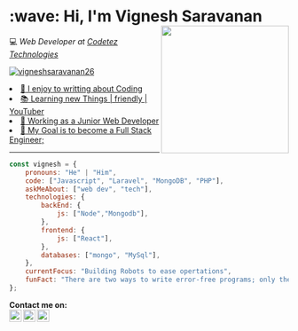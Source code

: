 
<h1>
 :wave: Hi,
  I'm  Vignesh Saravanan
  <img align='right' src="https://media.giphy.com/media/i1JHRZSXO9LZZDHqii/giphy.gif" width="230">
</h1>
   <p>
   <g-emoji class="g-emoji" alias="computer" fallback-src="https://github.githubassets.com/images/icons/emoji/unicode/1f4bb.png">💻</g-emoji>
   <em>Web Developer at <a href="https://www.codetez.com/">Codetez Technologies</em>
</p>
  
<p align="left">
  <img
    src="https://komarev.com/ghpvc/?username=VigneshSaravanan26"
    alt="vigneshsaravanan26"
  />
</p>
<li>
  <g-emoji class="g-emoji" alias="memo" fallback-src="https://github.githubassets.com/images/icons/emoji/unicode/1f4dd.png">📝</g-emoji>
  I enjoy to writting about Coding
</li>
<li>
  <g-emoji class="g-emoji" alias="books" fallback-src="https://github.githubassets.com/images/icons/emoji/unicode/1f4da.png">📚</g-emoji>
  Learning new Things | friendly | YouTuber
</li>
<li>
 <g-emoji class="g-emoji" alias="gem" fallback-src="https://github.githubassets.com/images/icons/emoji/unicode/1f48e.png">💎</g-emoji>
  Working as a  Junior Web Developer
</li>
<li>
  <g-emoji class="g-emoji" alias="electric_plug" fallback-src="https://github.githubassets.com/images/icons/emoji/unicode/1f50c.png">🔌</g-emoji>
   My Goal is to become a Full Stack Engineer;
</li>
<hr></hr>


```javascript
const vignesh = {
    pronouns: "He" | "Him",
    code: ["Javascript", "Laravel", "MongoDB", "PHP"],
    askMeAbout: ["web dev", "tech"],
    technologies: {
        backEnd: {
            js: ["Node","Mongodb"],
        },
        frontend: {
            js: ["React"],
        },
        databases: ["mongo", "MySql"],
    },
    currentFocus: "Building Robots to ease opertations",
    funFact: "There are two ways to write error-free programs; only the third one works"
};
```


<strong>Contact me on:</strong><br/>
<a href="https://twitter.com/Vignesh02698" rel="nofollow">
  <img align="left"  alt="Vignesh Twitter" width="22px" src="https://raw.githubusercontent.com/peterthehan/peterthehan/master/assets/twitter.svg" style="max-width:100%;background:#fff">
</a>
<a href="https://www.linkedin.com/in/vignesh-saravanan-9839481a4" rel="nofollow">
  <img align="left" alt="Vignesh's Linkdein" width="22px" src="https://raw.githubusercontent.com/peterthehan/peterthehan/master/assets/linkedin.svg" style="max-width:100%;">
</a>
<a href="https://github.com/VigneshSaravanan26">
  <img align="left" alt="vignesh's Github" width="22px" src="https://camo.githubusercontent.com/5f5cadad3e06f6dd96c64d4025e219856ae6f923799bc8ea4e628013de25724a/68747470733a2f2f63646e2e6a7364656c6976722e6e65742f6e706d2f73696d706c652d69636f6e734076332f69636f6e732f6769746875622e737667" data-canonical-src="https://cdn.jsdelivr.net/npm/simple-icons@v3/icons/github.svg" style="max-width:100%;">
</a>





